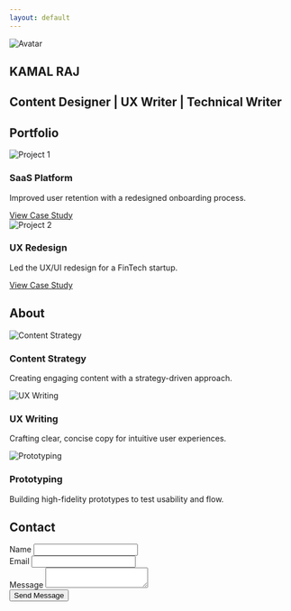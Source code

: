 ```yaml
---
layout: default
---
```


<section id="hero">
  <div class="hero-gradient"></div>
  <div class="hero-container">
    <img src="{{ '/assets/images/persona.png' | relative_url }}" alt="Avatar" class="hero-image">
    <h1>KAMAL RAJ</h1>
    <div class="divider"></div>
    <h2>Content Designer | UX Writer | Technical Writer</h2>
  </div>
</section>

<section id="projects">
    <div class="container">
        <h2>Portfolio</h2>
        <div class="projects-grid">
            <div class="project-card">
                <img src="{{ '/assets/images/ecommerce.jpg' | relative_url }}" alt="Project 1">
                <h3>SaaS Platform</h3>
                <p>Improved user retention with a redesigned onboarding process.</p>
                <a href="#" class="btn">View Case Study</a>
            </div>
            <div class="project-card">
                <img src="{{ '/assets/images/project-management (1).png' | relative_url }}" alt="Project 2">
                <h3>UX Redesign</h3>
                <p>Led the UX/UI redesign for a FinTech startup.</p>
                <a href="#" class="btn">View Case Study</a>
            </div>
        </div>
    </div>
</section>

<section id="about">
    <div class="container">
        <h2>About</h2>
        <div class="skills-grid">
            <div class="skill-card">
                <img src="{{ '/assets/images/skills.gif' | relative_url }}" alt="Content Strategy">
                <h3>Content Strategy</h3>
                <p>Creating engaging content with a strategy-driven approach.</p>
            </div>
            <div class="skill-card">
                <img src="{{ '/assets/images/prototype.png' | relative_url }}" alt="UX Writing">
                <h3>UX Writing</h3>
                <p>Crafting clear, concise copy for intuitive user experiences.</p>
            </div>
            <div class="skill-card">
                <img src="{{ '/assets/images/prototype.png' | relative_url }}" alt="Prototyping">
                <h3>Prototyping</h3>
                <p>Building high-fidelity prototypes to test usability and flow.</p>
            </div>
        </div>
    </div>
</section>

<section id="contact">
    <div class="container">
        <h2>Contact</h2>
        <div class="contact-form">
            <form action="https://formspree.io/f/your-form-id" method="POST">
                <div class="form-group">
                    <label for="name">Name</label>
                    <input type="text" id="name" name="name" required>
                </div>
                <div class="form-group">
                    <label for="email">Email</label>
                    <input type="email" id="email" name="email" required>
                </div>
                <div class="form-group">
                    <label for="message">Message</label>
                    <textarea id="message" name="message" required></textarea>
                </div>
                <button type="submit" class="submit-btn">Send Message</button>
            </form>
        </div>
    </div>
</section>

